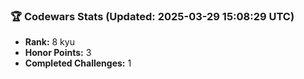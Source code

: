 ### 🏆 Codewars Stats (Updated: 2025-03-29 15:08:29 UTC)

- **Rank:** 8 kyu
- **Honor Points:** 3
- **Completed Challenges:** 1
